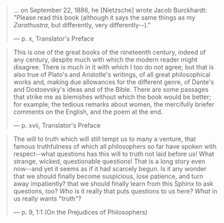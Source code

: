 > ... on September 22, 1886, he [Nietzsche] wrote Jacob Burckhardt: "Please read this book (although it says the same things as my _Zarathustra_, but differently, very differently--)."
> 
> &mdash; p. x, Translator's Preface

> This is one of the great books of the nineteenth century, indeed of any century, despite much with which the modern reader might disagree. There is much in it with which I too do not agree; but that is also true of Plato's and Aristotle's writings, of all great philosophical works and, making due allowances for the different genre, of Dante's and Dostoevsky's ideas and of the Bible. There are some passages that strike me as blemishes without which the book would be better; for example; the tedious remarks about women, the mercifully briefer comments on the English, and the poem at the end.
> 
> &mdash; p. xvii, Translator's Preface

> The will to truth which will still tempt us to many a venture, that famous truthfulness of which all philosophers so far have spoken with respect--what questions has this will to truth not laid before us! What strange, wicked, questionable questions! That is a long story even now--and yet it seems as if it had scarcely begun. Is it any wonder that we should finally become suspicious, lose patience, and turn away impatiently? that we should finally learn from this Sphinx to ask questions, too? _Who_ is it really that puts questions to us here? _What_ in us really wants "truth"?
> 
> &mdash; p. 9, 1:1 (On the Prejudices of Philosophers)
